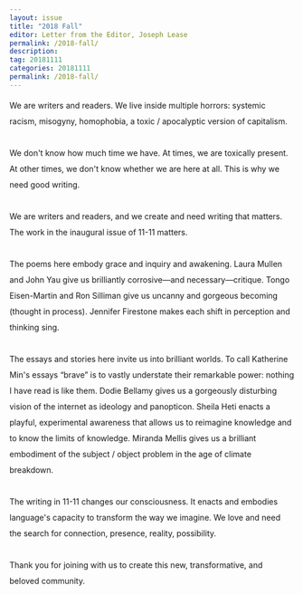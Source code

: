 ```yaml
---
layout: issue
title: "2018 Fall"
editor: Letter from the Editor, Joseph Lease
permalink: /2018-fall/
description:
tag: 20181111
categories: 20181111
permalink: /2018-fall/
---
```


<div class="col-12">
  <p style="line-height: 2;">We are writers and readers. We live inside multiple horrors: systemic racism, misogyny, homophobia, a toxic / apocalyptic version of capitalism.
<br><br>
We don't know how much time we have. At times, we are toxically present. At other times, we don't know whether we are here at all. This is why we need good writing.
<br><br>
We are writers and readers, and we create and need writing that matters. The work in the inaugural issue of 11-11 matters.
<br><br>
The poems here embody grace and inquiry and awakening. Laura Mullen and John Yau give us brilliantly corrosive—and necessary—critique. Tongo Eisen-Martin and Ron Silliman give us uncanny and gorgeous becoming (thought in process). Jennifer Firestone makes each shift in perception and thinking sing.
<br><br>
The essays and stories here invite us into brilliant worlds. To call Katherine Min's essays “brave” is to vastly understate their remarkable power: nothing I have read is like them. Dodie Bellamy gives us a gorgeously disturbing vision of the internet as ideology and panopticon. Sheila Heti enacts a playful, experimental awareness that allows us to reimagine knowledge and to know the limits of knowledge. Miranda Mellis gives us a brilliant embodiment of the subject / object problem in the age of climate breakdown.
<br><br>
The writing in 11-11 changes our consciousness. It enacts and embodies language's capacity to transform the way we imagine. We love and need the search for connection, presence, reality, possibility. 
<br><br>
Thank you for joining with us to create this new, transformative, and beloved community.
</p>
</div>
